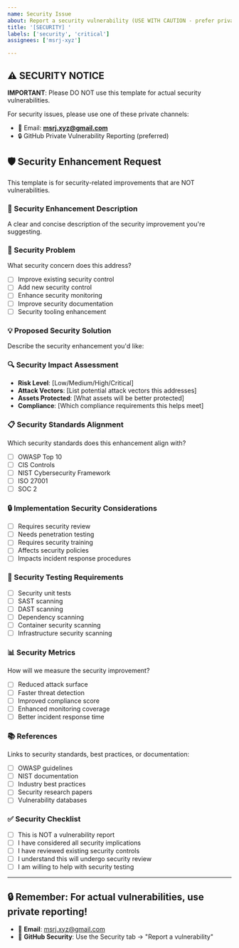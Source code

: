 ```yaml
---
name: Security Issue
about: Report a security vulnerability (USE WITH CAUTION - prefer private reporting)
title: '[SECURITY] '
labels: ['security', 'critical']
assignees: ['msrj-xyz']

---
```


## ⚠️ SECURITY NOTICE

**IMPORTANT**: Please DO NOT use this template for actual security vulnerabilities.

For security issues, please use one of these private channels:
- 📧 Email: **msrj.xyz@gmail.com**
- 🔒 GitHub Private Vulnerability Reporting (preferred)

## 🛡️ Security Enhancement Request

This template is for security-related improvements that are NOT vulnerabilities.

### 📝 Security Enhancement Description
A clear and concise description of the security improvement you're suggesting.

### 🎯 Security Problem
What security concern does this address?
- [ ] Improve existing security control
- [ ] Add new security control
- [ ] Enhance security monitoring
- [ ] Improve security documentation
- [ ] Security tooling enhancement

### 💡 Proposed Security Solution
Describe the security enhancement you'd like:

### 🔍 Security Impact Assessment
- **Risk Level**: [Low/Medium/High/Critical]
- **Attack Vectors**: [List potential attack vectors this addresses]
- **Assets Protected**: [What assets will be better protected]
- **Compliance**: [Which compliance requirements this helps meet]

### 📋 Security Standards Alignment
Which security standards does this enhancement align with?
- [ ] OWASP Top 10
- [ ] CIS Controls
- [ ] NIST Cybersecurity Framework
- [ ] ISO 27001
- [ ] SOC 2

### 🔒 Implementation Security Considerations
- [ ] Requires security review
- [ ] Needs penetration testing
- [ ] Requires security training
- [ ] Affects security policies
- [ ] Impacts incident response procedures

### 🧪 Security Testing Requirements
- [ ] Security unit tests
- [ ] SAST scanning
- [ ] DAST scanning
- [ ] Dependency scanning
- [ ] Container security scanning
- [ ] Infrastructure security scanning

### 📊 Security Metrics
How will we measure the security improvement?
- [ ] Reduced attack surface
- [ ] Faster threat detection
- [ ] Improved compliance score
- [ ] Enhanced monitoring coverage
- [ ] Better incident response time

### 📚 References
Links to security standards, best practices, or documentation:
- [ ] OWASP guidelines
- [ ] NIST documentation
- [ ] Industry best practices
- [ ] Security research papers
- [ ] Vulnerability databases

### ✅ Security Checklist
- [ ] This is NOT a vulnerability report
- [ ] I have considered all security implications
- [ ] I have reviewed existing security controls
- [ ] I understand this will undergo security review
- [ ] I am willing to help with security testing

---

## 🔒 Remember: For actual vulnerabilities, use private reporting!
- 📧 **Email**: msrj.xyz@gmail.com
- 🔐 **GitHub Security**: Use the Security tab → "Report a vulnerability"